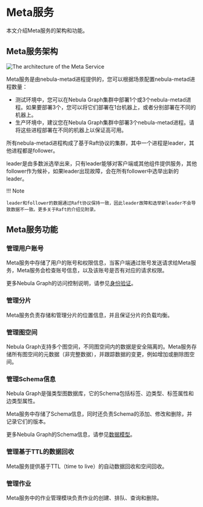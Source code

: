 # Meta服务

本文介绍Meta服务的架构和功能。

## Meta服务架构

![The architecture of the Meta Service](https://docs-cdn.nebula-graph.com.cn/docs-2.0/1.introduction/2.nebula-graph-architecture/meta-architecture1.png)

Meta服务是由nebula-metad进程提供的，您可以根据场景配置nebula-metad进程数量：

- 测试环境中，您可以在Nebula Graph集群中部署1个或3个nebula-metad进程。如果要部署3个，您可以将它们部署在1台机器上，或者分别部署在不同的机器上。
- 生产环境中，建议您在Nebula Graph集群中部署3个nebula-metad进程。请将这些进程部署在不同的机器上以保证高可用。

所有nebula-metad进程构成了基于Raft协议的集群，其中一个进程是leader，其他进程都是follower。

leader是由多数派选举出来，只有leader能够对客户端或其他组件提供服务，其他follower作为候补，如果leader出现故障，会在所有follower中选举出新的leader。

!!! Note

    leader和follower的数据通过Raft协议保持一致，因此leader故障和选举新leader不会导致数据不一致。更多关于Raft的介绍见附录。

## Meta服务功能

### 管理用户账号

Meta服务中存储了用户的账号和权限信息，当客户端通过账号发送请求给Meta服务，Meta服务会检查账号信息，以及该账号是否有对应的请求权限。

更多Nebula Graph的访问控制说明，请参见[身份验证](../../7.data-security/1.authentication/1.authentication.md)。

### 管理分片

Meta服务负责存储和管理分片的位置信息，并且保证分片的负载均衡。

### 管理图空间

Nebula Graph支持多个图空间，不同图空间内的数据是安全隔离的。Meta服务存储所有图空间的元数据（非完整数据），并跟踪数据的变更，例如增加或删除图空间。

### 管理Schema信息

Nebula Graph是强类型图数据库，它的Schema包括标签、边类型、标签属性和边类型属性。

Meta服务中存储了Schema信息，同时还负责Schema的添加、修改和删除，并记录它们的版本。

更多Nebula Graph的Schema信息，请参见[数据模型](../2.data-model.md)。

### 管理基于TTL的数据回收

Meta服务提供基于TTL（time to live）的自动数据回收和空间回收。

### 管理作业

Meta服务中的作业管理模块负责作业的创建、排队、查询和删除。
